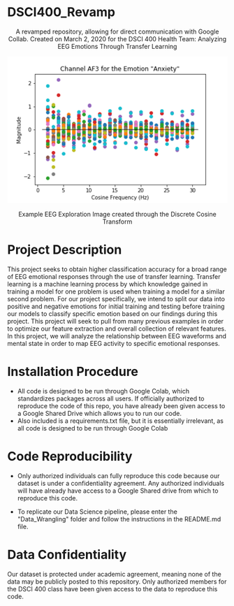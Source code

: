 # DSCI400_Revamp
<p align="center">
  A revamped repository, allowing for direct communication with Google Collab. 
  Created on March 2, 2020 for the DSCI 400 Health Team: 
  Analyzing EEG Emotions Through Transfer Learning  
</p>




<p align="center">
  <img src=DCTExplorationImage.png width="700" title="DCT Exploration Image">
</p>
<p align="center">
  Example EEG Exploration Image created through the Discrete Cosine Transform
</p>

# Project Description
This project seeks to obtain higher classification accuracy for a broad range of EEG emotional responses through the use of transfer learning. Transfer learning is a machine learning process by which knowledge gained in training a model for one problem is used when training a model for a similar second problem. For our project specifically, we intend to split our data into positive and negative emotions for initial training and testing before training our models to classify specific emotion based on our findings during this project. This project will seek to pull from many previous examples in order to optimize our feature extraction and overall collection of relevant features. In this project, we will analyze the relationship between EEG waveforms and mental state in order to map EEG activity to specific emotional responses. 


# Installation Procedure
* All code is designed to be run through Google Colab, which standardizes packages across all users. If officially authorized to reproduce the code of this repo, you have already been given access to a Google Shared Drive which allows you to run our code.
* Also included is a requirements.txt file, but it is essentially irrelevant, as all code is designed to be run through Google Colab

# Code Reproducibility
* Only authorized individuals can fully reproduce this code because our dataset is under a confidentiality agreement. Any authorized individuals will have already have access to a Google Shared drive from which to reproduce this code.

* To replicate our Data Science pipeline, please enter the "Data_Wrangling" folder
and follow the instructions in the README.md file.


# Data Confidentiality
Our dataset is protected under academic agreement, meaning none of the data may be publicly posted to this repository. Only authorized members for the DSCI 400 class have been given access to the data to reproduce this code. 

